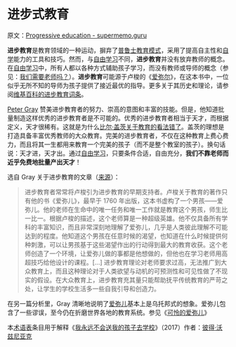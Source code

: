 # 进步式教育

原文：[Progressive education - supermemo.guru](https://supermemo.guru/wiki/Progressive_education)

**进步教育**是教育领域的一种运动，摒弃了[普鲁士教育模式](https://supermemo.guru/wiki/Prussian_model_of_schooling)，采用了提高自主性和[自学](https://supermemo.guru/wiki/Self-learning)能力的工具和技巧。然而，与[自由学习](https://supermemo.guru/wiki/Free_learning)不同，**进步教育**并没有放弃教师的概念。在[自由学习](https://supermemo.guru/wiki/Free_learning)中，所有人都以各种方式辅助孩子学习，而没有教师或导师的概念（参见：[我们需要老师吗？](https://supermemo.guru/wiki/Do_we_need_teachers%3F)）。**进步教育**可能源于卢梭的《[爱弥尔](https://en.wikipedia.org/wiki/Emile,_or_On_Education)》，在这本书中，一位似乎无所不知的导师为孩子提供了接近最优的指导。更多关于其历史和理论，请参阅[维基百科的进步教育词条](https://en.wikipedia.org/wiki/Progressive_education)。

[Peter Gray](https://supermemo.guru/wiki/Peter_Gray) 赞美进步教育者的努力、崇高的意图和丰富的技能。但是，他知道批量制造这样优秀的进步教育者是不可能的。优秀的进步教育者相当于天才，而根据定义，天才很稀有。这就是为什么[比尔·盖茨关于教育的看法错了](https://supermemo.guru/wiki/Bill_Gates_is_wrong_about_education)。盖茨的理想是打造具备丰富优秀教师的大众教育。完美的进步教育者，不仅在这种教育上费心费力，而且将其一生都用来教育一个完美的孩子（而不是整个教室的孩子）。换句话说：天才进，天才出。通过[自由学习](https://supermemo.guru/wiki/Free_learning)，只要条件合适，自由充分，**我们不靠老师而近乎免费地批量产出天才**！

选自 Gray 关于进步教育的文章（[来源](http://www.psychologytoday.com/blog/freedom-learn/201706/differences-between-self-directed-and-progressive-education)）：

> 进步教育者常常将卢梭引为进步教育的早期支持者。卢梭关于教育的著作只有他的书《爱弥儿》，最早于 1760 年出版，这本书虚构了一个男孩——爱弥儿。他的老师在生命中的唯一任务和唯一工作就是教育这个男孩，师生比一比一。根据卢梭的描述，这个老师算是一种超级英雄。他不仅具备所有学科的丰富知识，而且非常深刻地理解了爱弥儿，几乎是人类彼此理解不可能达到的程度。他知道这个男孩在任意时候的渴望，也知道在什么时候提供何种刺激，可以让男孩基于这些渴望作出的行动得到最大的教育收获。这个老师创造了一个环境，让爱弥儿做的事都是他想做的，但他也在学习老师用高超技巧给他设计的课程。[...] 进步教育理论对老师要求过高，无法推广到大众教育上，而且这种理论对于人类欲望与动机的可预测性和可见性做了不现实的假设。在大众教育上，进步教育充其量只能帮助抚平传统教育的严苛之处，让学生的学校生活多一些自我引导和创造力。

在另一篇分析里，Gray 清晰地说明了[爱弥儿](https://en.wikipedia.org/wiki/Emile,_or_On_Education)基本上是乌托邦式的想象。爱弥儿包含了一些谬误，至今仍在折磨世界各地的教育系统。参见《[可怜的爱弥儿](https://www.psychologytoday.com/intl/blog/freedom-learn/200902/rousseau-s-errors-they-persist-today-in-educational-theory)》

本[术语表](https://supermemo.guru/wiki/Glossary)条目用于解释《[我永远不会送我的孩子去学校](https://supermemo.guru/wiki/Problem_of_Schooling)》（2017）作者：[彼得·沃兹尼亚克](https://supermemo.guru/wiki/Piotr_Wozniak)
